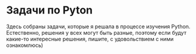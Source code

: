 # Задачи по Pyton
Здесь собраны задачи, которые я решала в процессе изучения Python. Естественно, решения у всех могут быть разные, поэтому если будут какие-то интересные решения, пишите, с удовольствием с ними ознакомлюсь)
